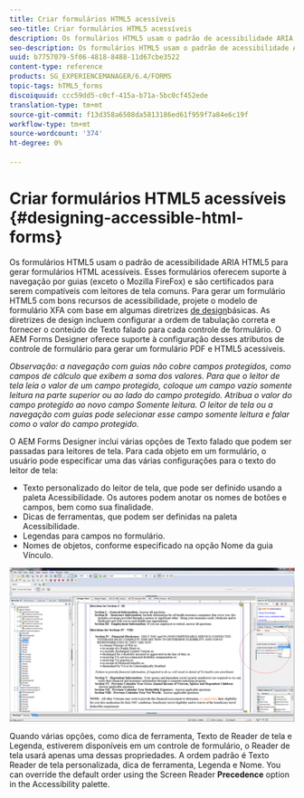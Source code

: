 ```yaml
---
title: Criar formulários HTML5 acessíveis
seo-title: Criar formulários HTML5 acessíveis
description: Os formulários HTML5 usam o padrão de acessibilidade ARIA HTML5. Esses formulários oferecem suporte à navegação por guias e são certificados para serem compatíveis com leitores de tela comuns.
seo-description: Os formulários HTML5 usam o padrão de acessibilidade ARIA HTML5. Esses formulários oferecem suporte à navegação por guias e são certificados para serem compatíveis com leitores de tela comuns.
uuid: b7757079-5f06-4818-8488-11d67cbe3522
content-type: reference
products: SG_EXPERIENCEMANAGER/6.4/FORMS
topic-tags: hTML5_forms
discoiquuid: ccc59dd5-c0cf-415a-b71a-5bc0cf452ede
translation-type: tm+mt
source-git-commit: f13d358a6508da5813186ed61f959f7a84e6c19f
workflow-type: tm+mt
source-wordcount: '374'
ht-degree: 0%

---
```



# Criar formulários HTML5 acessíveis {#designing-accessible-html-forms}

Os formulários HTML5 usam o padrão de acessibilidade ARIA HTML5 para gerar formulários HTML acessíveis. Esses formulários oferecem suporte à navegação por guias (exceto o Mozilla FireFox) e são certificados para serem compatíveis com leitores de tela comuns. Para gerar um formulário HTML5 com bons recursos de acessibilidade, projete o modelo de formulário XFA com base em algumas diretrizes [de design](/help/forms/using/best-practices-for-html5-forms.md)básicas. As diretrizes de design incluem configurar a ordem de tabulação correta e fornecer o conteúdo de Texto falado para cada controle de formulário. O AEM Forms Designer oferece suporte à configuração desses atributos de controle de formulário para gerar um formulário PDF e HTML5 acessíveis.

*Observação: a navegação com guias não cobre campos protegidos, como campos de cálculo que exibem a soma dos valores. Para que o leitor de tela leia o valor de um campo protegido, coloque um campo vazio somente leitura na parte superior ou ao lado do campo protegido. Atribua o valor do campo protegido ao novo campo Somente leitura. O leitor de tela ou a navegação com guias pode selecionar esse campo somente leitura e falar como o valor do campo protegido.*

O AEM Forms Designer inclui várias opções de Texto falado que podem ser passadas para leitores de tela. Para cada objeto em um formulário, o usuário pode especificar uma das várias configurações para o texto do leitor de tela:

* Texto personalizado do leitor de tela, que pode ser definido usando a paleta Acessibilidade. Os autores podem anotar os nomes de botões e campos, bem como sua finalidade.
* Dicas de ferramentas, que podem ser definidas na paleta Acessibilidade.
* Legendas para campos no formulário.
* Nomes de objetos, conforme especificado na opção Nome da guia Vínculo.

![acessibilidade](assets/accessibility.png)

Quando várias opções, como dica de ferramenta, Texto de Reader de tela e Legenda, estiverem disponíveis em um controle de formulário, o Reader de tela usará apenas uma dessas propriedades. A ordem padrão é Texto Reader de tela personalizada, dica de ferramenta, Legenda e Nome. You can override the default order using the Screen Reader **Precedence** option in the Accessibility palette.
